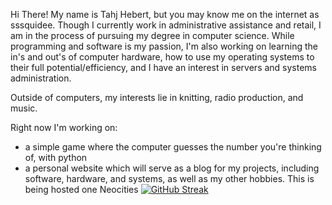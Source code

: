 Hi There!
My name is Tahj Hebert, but you may know me on the internet as sssquidee. Though I currently work in administrative assistance and retail, I am in the process of pursuing my degree in computer science. While programming and software is my passion, I'm also working on learning the in's and out's of computer hardware, how to use my operating systems to their full potential/efficiency, and I have an interest in servers and systems administration. 

Outside of computers, my interests lie in knitting, radio production, and music.

Right now I'm working on:
- a simple game where the computer guesses the number you're thinking of, with python
- a personal website which will serve as a blog for my projects, including software, hardware, and systems, as well as my other hobbies. This is being hosted one Neocities
[![GitHub Streak](https://streak-stats.demolab.com?user=tahjdhebert&theme=synthwave)](https://git.io/streak-stats)

